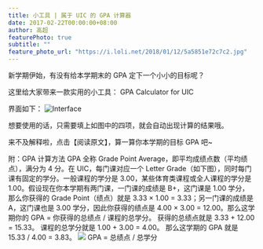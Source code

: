 ```yaml
---
title: 小工具 | 属于 UIC 的 GPA 计算器
date: 2017-02-22T00:00:00+08:00
author: 高超
featurePhoto: true
subtitle: ""
feature_photo_url: "https://i.loli.net/2018/01/12/5a5851e72c7c2.jpg"
---
```


新学期伊始，有没有给本学期末的 GPA 定下一个小小的目标呢？

这里给大家带来一款实用的小工具：
GPA Calculator for UIC

界面如下：
![Interface](https://ooo.0o0.ooo/2017/06/17/5944fd151295f.jpg)

想要使用的话，只需要填上如图中的四项，就会自动出现计算的结果哦。

来不及解释啦，点击【阅读原文】，算一算你本学期的目标 GPA 吧~

附：GPA 计算方法
GPA 全称 Grade Point Average，即平均成绩点数（平均绩点），满分为 4 分。在 UIC，每门课对应一个 Letter Grade（如下图），同时每门课有固定的学分。一般课程的学分是 3.00，某些体育类课程或全人课程的学分是 1.00。假设现在你本学期有两门课，一门课的成绩是 B+，这门课是 1.00 学分，那么你获得的 Grade Point（绩点）就是 3.33 × 1.00 = 3.33；另一门课的成绩是 A，这门课也是 3.00 学分，因此你获得的绩点是 4.00 × 3.00 = 12.00。那么这学期你的 GPA = 你获得的总绩点 / 课程的总学分。
获得的总绩点就是 3.33 + 12.00 = 15.33。
课程的总学分就是 1.00 + 3.00 = 4.00。
那么这学期的 GPA 就是 15.33 / 4.00 = 3.83。
![](https://ooo.0o0.ooo/2017/06/17/5944fd151f4d5.png)
GPA = 总绩点 / 总学分